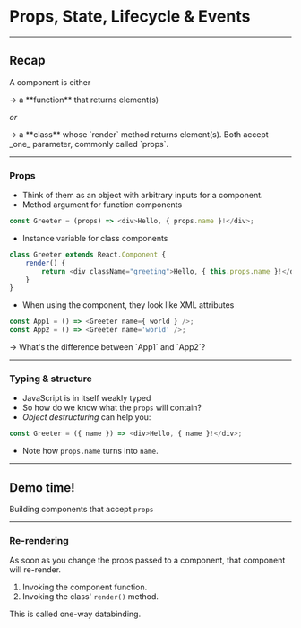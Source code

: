 # Props, State, Lifecycle & Events

---
## Recap

A component is either

<!-- .element: class="fragment" -->&rarr; a **function** that returns element(s)

_or_

<!-- .element: class="fragment" -->&rarr; a **class** whose `render` method returns element(s).

<!-- .element: class="fragment" -->Both accept _one_ parameter, commonly called `props`.

---
### Props

* Think of them as an object with arbitrary inputs for a component.
* Method argument for function components


```js
const Greeter = (props) => <div>Hello, { props.name }!</div>;
```

* Instance variable for class components

```js
class Greeter extends React.Component {
    render() {
        return <div className="greeting">Hello, { this.props.name }!</div>;
    }
}
```

* When using the component, they look like XML attributes


```js
const App1 = () => <Greeter name={ world } />;
const App2 = () => <Greeter name='world' />;
```

<!-- .element: class="fragment" -->&rarr; What's the difference between `App1` and `App2`?

---

### Typing & structure

* JavaScript is in itself weakly typed
* So how do we know what the `props` will contain?
* _Object destructuring_ can help you:

```js
const Greeter = ({ name }) => <div>Hello, { name }!</div>;
```

* Note how `props.name` turns into `name`.

---

<!-- .slide: data-background="url('images/demo.jpg')" data-background-size="cover" --> 
<!-- .slide: class="lab" -->
## Demo time!
Building components that accept `props`

---

### Re-rendering

As soon as you change the props passed to a component, that component will re-render.
1. Invoking the component function.
1. Invoking the class' `render()` method.

This is called one-way databinding.